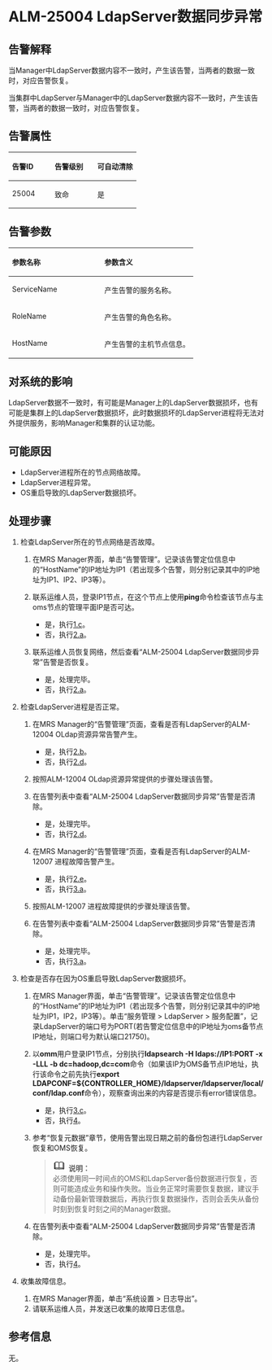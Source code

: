 # ALM-25004 LdapServer数据同步异常<a name="ZH-CN_TOPIC_0174499370"></a>

## 告警解释<a name="zh-cn_topic_0093195069_zh-cn_topic_0035998743_section47176343"></a>

当Manager中LdapServer数据内容不一致时，产生该告警，当两者的数据一致时，对应告警恢复。

当集群中LdapServer与Manager中的LdapServer数据内容不一致时，产生该告警，当两者的数据一致时，对应告警恢复。

## 告警属性<a name="zh-cn_topic_0093195069_zh-cn_topic_0035998743_section21933905"></a>

<a name="zh-cn_topic_0093195069_zh-cn_topic_0035998743_table53406450"></a>
<table><thead align="left"><tr id="zh-cn_topic_0093195069_zh-cn_topic_0035998743_row25792371"><th class="cellrowborder" valign="top" width="33.33333333333333%" id="mcps1.1.4.1.1"><p id="zh-cn_topic_0093195069_zh-cn_topic_0035998743_p8807292"><a name="zh-cn_topic_0093195069_zh-cn_topic_0035998743_p8807292"></a><a name="zh-cn_topic_0093195069_zh-cn_topic_0035998743_p8807292"></a>告警ID</p>
</th>
<th class="cellrowborder" valign="top" width="33.33333333333333%" id="mcps1.1.4.1.2"><p id="zh-cn_topic_0093195069_zh-cn_topic_0035998743_p42302050"><a name="zh-cn_topic_0093195069_zh-cn_topic_0035998743_p42302050"></a><a name="zh-cn_topic_0093195069_zh-cn_topic_0035998743_p42302050"></a>告警级别</p>
</th>
<th class="cellrowborder" valign="top" width="33.33333333333333%" id="mcps1.1.4.1.3"><p id="zh-cn_topic_0093195069_zh-cn_topic_0035998743_p3913996"><a name="zh-cn_topic_0093195069_zh-cn_topic_0035998743_p3913996"></a><a name="zh-cn_topic_0093195069_zh-cn_topic_0035998743_p3913996"></a>可自动清除</p>
</th>
</tr>
</thead>
<tbody><tr id="zh-cn_topic_0093195069_zh-cn_topic_0035998743_row48598242"><td class="cellrowborder" valign="top" width="33.33333333333333%" headers="mcps1.1.4.1.1 "><p id="zh-cn_topic_0093195069_zh-cn_topic_0035998743_p44143566"><a name="zh-cn_topic_0093195069_zh-cn_topic_0035998743_p44143566"></a><a name="zh-cn_topic_0093195069_zh-cn_topic_0035998743_p44143566"></a>25004</p>
</td>
<td class="cellrowborder" valign="top" width="33.33333333333333%" headers="mcps1.1.4.1.2 "><p id="zh-cn_topic_0093195069_zh-cn_topic_0035998743_p18859061"><a name="zh-cn_topic_0093195069_zh-cn_topic_0035998743_p18859061"></a><a name="zh-cn_topic_0093195069_zh-cn_topic_0035998743_p18859061"></a>致命</p>
</td>
<td class="cellrowborder" valign="top" width="33.33333333333333%" headers="mcps1.1.4.1.3 "><p id="zh-cn_topic_0093195069_zh-cn_topic_0035998743_p51188993"><a name="zh-cn_topic_0093195069_zh-cn_topic_0035998743_p51188993"></a><a name="zh-cn_topic_0093195069_zh-cn_topic_0035998743_p51188993"></a>是</p>
</td>
</tr>
</tbody>
</table>

## 告警参数<a name="zh-cn_topic_0093195069_zh-cn_topic_0035998743_section63187419"></a>

<a name="zh-cn_topic_0093195069_zh-cn_topic_0035998743_table52667802"></a>
<table><thead align="left"><tr id="zh-cn_topic_0093195069_zh-cn_topic_0035998743_row22098140"><th class="cellrowborder" valign="top" width="50%" id="mcps1.1.3.1.1"><p id="zh-cn_topic_0093195069_zh-cn_topic_0035998743_p45118907"><a name="zh-cn_topic_0093195069_zh-cn_topic_0035998743_p45118907"></a><a name="zh-cn_topic_0093195069_zh-cn_topic_0035998743_p45118907"></a>参数名称</p>
</th>
<th class="cellrowborder" valign="top" width="50%" id="mcps1.1.3.1.2"><p id="zh-cn_topic_0093195069_zh-cn_topic_0035998743_p30752875"><a name="zh-cn_topic_0093195069_zh-cn_topic_0035998743_p30752875"></a><a name="zh-cn_topic_0093195069_zh-cn_topic_0035998743_p30752875"></a>参数含义</p>
</th>
</tr>
</thead>
<tbody><tr id="zh-cn_topic_0093195069_zh-cn_topic_0035998743_row7954964"><td class="cellrowborder" valign="top" width="50%" headers="mcps1.1.3.1.1 "><p id="zh-cn_topic_0093195069_zh-cn_topic_0035998743_p40372317"><a name="zh-cn_topic_0093195069_zh-cn_topic_0035998743_p40372317"></a><a name="zh-cn_topic_0093195069_zh-cn_topic_0035998743_p40372317"></a>ServiceName</p>
</td>
<td class="cellrowborder" valign="top" width="50%" headers="mcps1.1.3.1.2 "><p id="zh-cn_topic_0093195069_zh-cn_topic_0035998743_p48932206"><a name="zh-cn_topic_0093195069_zh-cn_topic_0035998743_p48932206"></a><a name="zh-cn_topic_0093195069_zh-cn_topic_0035998743_p48932206"></a>产生告警的服务名称。</p>
</td>
</tr>
<tr id="zh-cn_topic_0093195069_zh-cn_topic_0035998743_row37736673"><td class="cellrowborder" valign="top" width="50%" headers="mcps1.1.3.1.1 "><p id="zh-cn_topic_0093195069_zh-cn_topic_0035998743_p36771698"><a name="zh-cn_topic_0093195069_zh-cn_topic_0035998743_p36771698"></a><a name="zh-cn_topic_0093195069_zh-cn_topic_0035998743_p36771698"></a>RoleName</p>
</td>
<td class="cellrowborder" valign="top" width="50%" headers="mcps1.1.3.1.2 "><p id="zh-cn_topic_0093195069_zh-cn_topic_0035998743_p25717600"><a name="zh-cn_topic_0093195069_zh-cn_topic_0035998743_p25717600"></a><a name="zh-cn_topic_0093195069_zh-cn_topic_0035998743_p25717600"></a>产生告警的角色名称。</p>
</td>
</tr>
<tr id="zh-cn_topic_0093195069_zh-cn_topic_0035998743_row30131813"><td class="cellrowborder" valign="top" width="50%" headers="mcps1.1.3.1.1 "><p id="zh-cn_topic_0093195069_zh-cn_topic_0035998743_p24757801"><a name="zh-cn_topic_0093195069_zh-cn_topic_0035998743_p24757801"></a><a name="zh-cn_topic_0093195069_zh-cn_topic_0035998743_p24757801"></a>HostName</p>
</td>
<td class="cellrowborder" valign="top" width="50%" headers="mcps1.1.3.1.2 "><p id="zh-cn_topic_0093195069_zh-cn_topic_0035998743_p59224828"><a name="zh-cn_topic_0093195069_zh-cn_topic_0035998743_p59224828"></a><a name="zh-cn_topic_0093195069_zh-cn_topic_0035998743_p59224828"></a>产生告警的主机节点信息。</p>
</td>
</tr>
</tbody>
</table>

## 对系统的影响<a name="zh-cn_topic_0093195069_zh-cn_topic_0035998743_section31815862"></a>

LdapServer数据不一致时，有可能是Manager上的LdapServer数据损坏，也有可能是集群上的LdapServer数据损坏，此时数据损坏的LdapServer进程将无法对外提供服务，影响Manager和集群的认证功能。

## 可能原因<a name="zh-cn_topic_0093195069_zh-cn_topic_0035998743_section17907308"></a>

-   LdapServer进程所在的节点网络故障。
-   LdapServer进程异常。
-   OS重启导致的LdapServer数据损坏。

## 处理步骤<a name="zh-cn_topic_0093195069_zh-cn_topic_0035998743_section26948044"></a>

1.  检查LdapServer所在的节点网络是否故障。
    1.  在MRS Manager界面，单击“告警管理”。记录该告警定位信息中的“HostName”的IP地址为IP1（若出现多个告警，则分别记录其中的IP地址为IP1、IP2、IP3等）。
    2.  联系运维人员，登录IP1节点，在这个节点上使用**ping**命令检查该节点与主oms节点的管理平面IP是否可达。
        -   是，执行[1.c](#zh-cn_topic_0093195069_zh-cn_topic_0035998743_aalm-25004_mmccppss_step3)。
        -   否，执行[2.a](#zh-cn_topic_0093195069_zh-cn_topic_0035998743_aalm-25004_mmccppss_step4)。

    3.  <a name="zh-cn_topic_0093195069_zh-cn_topic_0035998743_aalm-25004_mmccppss_step3"></a>联系运维人员恢复网络，然后查看“ALM-25004 LdapServer数据同步异常”告警是否恢复。
        -   是，处理完毕。
        -   否，执行[2.a](#zh-cn_topic_0093195069_zh-cn_topic_0035998743_aalm-25004_mmccppss_step4)。

2.  检查LdapServer进程是否正常。
    1.  <a name="zh-cn_topic_0093195069_zh-cn_topic_0035998743_aalm-25004_mmccppss_step4"></a>在MRS Manager的“告警管理”页面，查看是否有LdapServer的ALM-12004 OLdap资源异常告警产生。
        -   是，执行[2.b](#zh-cn_topic_0093195069_zh-cn_topic_0035998743_aalm-25004_mmccppss_step5)。
        -   否，执行[2.d](#zh-cn_topic_0093195069_zh-cn_topic_0035998743_aalm-25004_mmccppss_step7)。

    2.  <a name="zh-cn_topic_0093195069_zh-cn_topic_0035998743_aalm-25004_mmccppss_step5"></a>按照ALM-12004 OLdap资源异常提供的步骤处理该告警。
    3.  在告警列表中查看“ALM-25004 LdapServer数据同步异常”告警是否清除。
        -   是，处理完毕。
        -   否，执行[2.d](#zh-cn_topic_0093195069_zh-cn_topic_0035998743_aalm-25004_mmccppss_step7)。

    4.  <a name="zh-cn_topic_0093195069_zh-cn_topic_0035998743_aalm-25004_mmccppss_step7"></a>在MRS Manager的“告警管理”页面，查看是否有LdapServer的ALM-12007 进程故障告警产生。
        -   是，执行[2.e](#zh-cn_topic_0093195069_zh-cn_topic_0035998743_step8)。
        -   否，执行[3.a](#zh-cn_topic_0093195069_zh-cn_topic_0035998743_step10)。

    5.  <a name="zh-cn_topic_0093195069_zh-cn_topic_0035998743_step8"></a>按照ALM-12007 进程故障提供的步骤处理该告警。
    6.  在告警列表中查看“ALM-25004 LdapServer数据同步异常”告警是否清除。
        -   是，处理完毕。
        -   否，执行[3.a](#zh-cn_topic_0093195069_zh-cn_topic_0035998743_step10)。

3.  检查是否存在因为OS重启导致LdapServer数据损坏。
    1.  <a name="zh-cn_topic_0093195069_zh-cn_topic_0035998743_step10"></a>在MRS Manager界面，单击“告警管理”。记录该告警定位信息中的“HostName”的IP地址为IP1（若出现多个告警，则分别记录其中的IP地址为IP1，IP2，IP3等）。单击“服务管理 \> LdapServer \> 服务配置”，记录LdapServer的端口号为PORT\(若告警定位信息中的IP地址为oms备节点IP地址，则端口号为默认端口21750\)。
    2.  以**omm**用户登录IP1节点，分别执行**ldapsearch -H ldaps://IP1:PORT -x -LLL -b dc=hadoop,dc=com**命令（如果该IP为OMS备节点IP地址，执行该命令之前先执行**export LDAPCONF=$\{CONTROLLER\_HOME\}/ldapserver/ldapserver/local/conf/ldap.conf**命令），观察查询出来的内容是否提示有error错误信息。
        -   是，执行[3.c](#zh-cn_topic_0093195069_zh-cn_topic_0035998743_aalm-25004_mmccppss_step12)。
        -   否，执行[4](#zh-cn_topic_0093195069_zh-cn_topic_0035998743_li39608838151323)。

    3.  <a name="zh-cn_topic_0093195069_zh-cn_topic_0035998743_aalm-25004_mmccppss_step12"></a>参考“恢复元数据”章节，使用告警出现日期之前的备份包进行LdapServer恢复和OMS恢复。

        >![](public_sys-resources/icon-note.gif) **说明：**   
        >必须使用同一时间点的OMS和LdapServer备份数据进行恢复，否则可能造成业务和操作失败。当业务正常时需要恢复数据，建议手动备份最新管理数据后，再执行恢复数据操作，否则会丢失从备份时刻到恢复时刻之间的Manager数据。  

    4.  在告警列表中查看“ALM-25004 LdapServer数据同步异常”告警是否清除。
        -   是，处理完毕。
        -   否，执行[4](#zh-cn_topic_0093195069_zh-cn_topic_0035998743_li39608838151323)。

4.  <a name="zh-cn_topic_0093195069_zh-cn_topic_0035998743_li39608838151323"></a>收集故障信息。
    1.  在MRS Manager界面，单击“系统设置 \> 日志导出”。
    2.  请联系运维人员，并发送已收集的故障日志信息。


## 参考信息<a name="zh-cn_topic_0093195069_zh-cn_topic_0035998743_section41205809"></a>

无。

